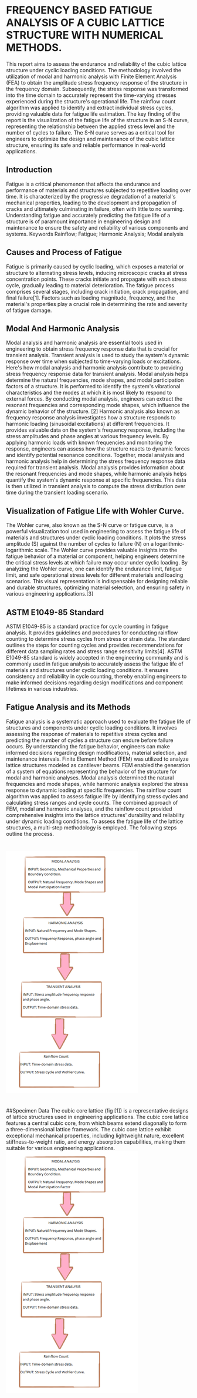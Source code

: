 # FREQUENCY BASED FATIGUE ANALYSIS OF A CUBIC LATTICE STRUCTURE WITH NUMERICAL METHODS.
This report aims to assess the endurance and reliability of the cubic lattice structure under cyclic loading conditions. The methodology involved the utilization of modal and harmonic analysis with Finite Element Analysis (FEA) to obtain the amplitude stress frequency response of the structure in the frequency domain. Subsequently, the stress response was transformed into the time domain to accurately represent the time-varying stresses experienced during the structure's operational life. The rainflow count algorithm was applied to identify and extract individual stress cycles, providing valuable data for fatigue life estimation. The key finding of the report is the visualization of the fatigue life of the structure in an S-N curve, representing the relationship between the applied stress level and the number of cycles to failure. The S-N curve serves as a critical tool for engineers to optimize the design and maintenance of the cubic lattice structure, ensuring its safe and reliable performance in real-world applications.

## Introduction
Fatigue is a critical phenomenon that affects the endurance and performance of materials and structures subjected to repetitive loading over time. It is characterized by the progressive degradation of a material's mechanical properties, leading to the development and propagation of cracks and ultimately culminating in failure, often with little to no warning. Understanding fatigue and accurately predicting the fatigue life of a structure is of paramount importance in engineering design and maintenance to ensure the safety and reliability of various components and systems.
Keywords Rainflow; Fatigue; Harmonic Analysis; Modal analysis
## Causes and Process of Fatigue
Fatigue is primarily caused by cyclic loading, which exposes a material or structure to alternating stress levels, inducing microscopic cracks at stress concentration points. These cracks initiate and propagate with each stress cycle, gradually leading to material deterioration. The fatigue process comprises several stages, including crack initiation, crack propagation, and final failure[1]. Factors such as loading magnitude, frequency, and the material's properties play a crucial role in determining the rate and severity of fatigue damage.
## Modal And Harmonic Analysis         
Modal analysis and harmonic analysis are essential tools used in engineering to obtain stress frequency response data that is crucial for transient analysis. Transient analysis is used to study the system's dynamic response over time when subjected to time-varying loads or excitations. Here's how modal analysis and harmonic analysis contribute to providing stress frequency response data for transient analysis.
Modal analysis helps determine the natural frequencies, mode shapes, and modal participation factors of a structure. It is performed to identify the system's vibrational characteristics and the modes at which it is most likely to respond to external forces. By conducting modal analysis, engineers can extract the resonant frequencies and corresponding mode shapes, which influence the dynamic behavior of the structure. [2]
Harmonic analysis also known as frequency response analysis investigates how a structure responds to harmonic loading (sinusoidal excitations) at different frequencies. It provides valuable data on the system's frequency response, including the stress amplitudes and phase angles at various frequency levels. By applying harmonic loads with known frequencies and monitoring the response, engineers can assess how the structure reacts to dynamic forces and identify potential resonance conditions.
Together, modal analysis and harmonic analysis help in determining the stress frequency response data required for transient analysis. Modal analysis provides information about the resonant frequencies and mode shapes, while harmonic analysis helps quantify the system's dynamic response at specific frequencies. This data is then utilized in transient analysis to compute the stress distribution over time during the transient loading scenario.
## Visualization of Fatigue Life with Wohler Curve.
The Wohler curve, also known as the S-N curve or fatigue curve, is a powerful visualization tool used in engineering to assess the fatigue life of materials and structures under cyclic loading conditions. It plots the stress amplitude (S) against the number of cycles to failure (N) on a logarithmic-logarithmic scale. The Wohler curve provides valuable insights into the fatigue behavior of a material or component, helping engineers determine the critical stress levels at which failure may occur under cyclic loading. By analyzing the Wohler curve, one can identify the endurance limit, fatigue limit, and safe operational stress levels for different materials and loading scenarios. This visual representation is indispensable for designing reliable and durable structures, optimizing material selection, and ensuring safety in various engineering applications.[3]
 
## ASTM E1049-85 Standard
ASTM E1049-85 is a standard practice for cycle counting in fatigue analysis. It provides guidelines and procedures for conducting rainflow counting to determine stress cycles from stress or strain data. The standard outlines the steps for counting cycles and provides recommendations for different data sampling rates and stress range sensitivity limits[4]. ASTM E1049-85 standard is widely accepted in the engineering community and is commonly used in fatigue analysis to accurately assess the fatigue life of materials and structures under cyclic loading conditions. It ensures consistency and reliability in cycle counting, thereby enabling engineers to make informed decisions regarding design modifications and component lifetimes in various industries.
## Fatigue Analysis and its Methods
Fatigue analysis is a systematic approach used to evaluate the fatigue life of structures and components under cyclic loading conditions. It involves assessing the response of materials to repetitive stress cycles and predicting the number of cycles a structure can endure before failure occurs. By understanding the fatigue behavior, engineers can make informed decisions regarding design modifications, material selection, and maintenance intervals.
Finite Element Method (FEM) was utilized to analyze lattice structures modeled as cantilever beams. FEM enabled the generation of a system of equations representing the behavior of the structure for modal and harmonic analyses. Modal analysis determined the natural frequencies and mode shapes, while harmonic analysis explored the stress response to dynamic loading at specific frequencies. The rainflow count algorithm was applied to assess fatigue life by identifying stress cycles and calculating stress ranges and cycle counts. The combined approach of FEM, modal and harmonic analyses, and the rainflow count provided comprehensive insights into the lattice structures' durability and reliability under dynamic loading conditions. 
To assess the fatigue life of the  lattice structures, a multi-step methodology is employed. The following steps outline the process.
#
<img src="https://github.com/GBOL67/FREQUENCY-BASED-FATIGUE-ANALYSIS/blob/main/Media/gb.PNG" align="center" title="5 Bar Parallel Robot
via MATLAB Simscape" alt="5 Bar Parallel Robot via MATLAB Simscape" width="359" height="659"  /> </a>
#
##Specimen Data 
The cubic core lattice (fig [1]) is a representative designs of lattice structures used in engineering applications.  The cubic core lattice features a central cubic core, from which beams extend diagonally to form a three-dimensional lattice framework. The cubic core lattice exhibit exceptional mechanical properties, including lightweight nature, excellent stiffness-to-weight ratio, and energy absorption capabilities, making them suitable for various engineering applications.
<img src="https://github.com/GBOL67/FREQUENCY-BASED-FATIGUE-ANALYSIS/blob/main/Media/gb.PNG" align="center" title="5 Bar Parallel Robot
via MATLAB Simscape" alt="5 Bar Parallel Robot via MATLAB Simscape" width="359" height="659"  /> </a>
